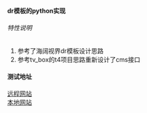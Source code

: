 #### dr模板的python实现
######  特性说明
1. 参考了海阔视界dr模板设计思路
2. 参考tv_box的t4项目思路重新设计了cms接口
#### 测试地址
[远程网站](http://mao.jx.mudery.com/index)  
[本地网站](http://192.168.10.99:5705/index)